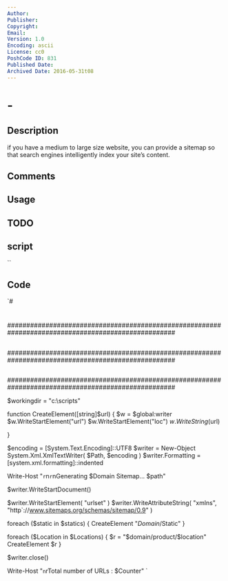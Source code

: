 ```yaml
---
Author: 
Publisher: 
Copyright: 
Email: 
Version: 1.0
Encoding: ascii
License: cc0
PoshCode ID: 831
Published Date: 
Archived Date: 2016-05-31t08
---
```


#  - 

## Description

if you have a medium to large size website, you can provide a sitemap so that search engines intelligently index your site’s content.

## Comments



## Usage



## TODO



## script

``

## Code

`#
 #
 ####################################################################################################
 ##
 ##
 ####################################################################################################
 ##
 ####################################################################################################
 
 $workingdir = "c:\scripts"
 
 
 
 
 function CreateElement([string]$url)
 {
 	$w = $global:writer
 	$w.WriteStartElement("url")
 	$w.WriteStartElement("loc")
 	$w.WriteString($url)
 
 }
 
 
 $encoding = [System.Text.Encoding]::UTF8
 $writer = New-Object System.Xml.XmlTextWriter( $Path, $encoding )
 $writer.Formatting = [system.xml.formatting]::indented
 
 Write-Host "`r`n`r`nGenerating $Domain Sitemap... $path"
 
 $writer.WriteStartDocument()
 
 $writer.WriteStartElement( "urlset" )
 $writer.WriteAttributeString( "xmlns", "http`://www.sitemaps.org/schemas/sitemap/0.9" )
 
 foreach ($static in $statics)
 {
 	CreateElement "$Domain/$Static"
 }
 
 foreach ($Location in $Locations)
 {
 	$r = "$domain/product/$location"
 	CreateElement $r
 }
 
 
 
 $writer.close()
 
 
 Write-Host "`n`rTotal number of URLs : $Counter"
`

